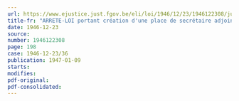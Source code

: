 ```yaml
---
url: https://www.ejustice.just.fgov.be/eli/loi/1946/12/23/1946122308/justel
title-fr: "ARRETE-LOI portant création d'une place de secrétaire adjoint dans les communes de plus de 125,000 habitants"
date: 1946-12-23
source:
number: 1946122308
page: 198
case: 1946-12-23/36
publication: 1947-01-09
starts:
modifies:
pdf-original:
pdf-consolidated:
---
```


